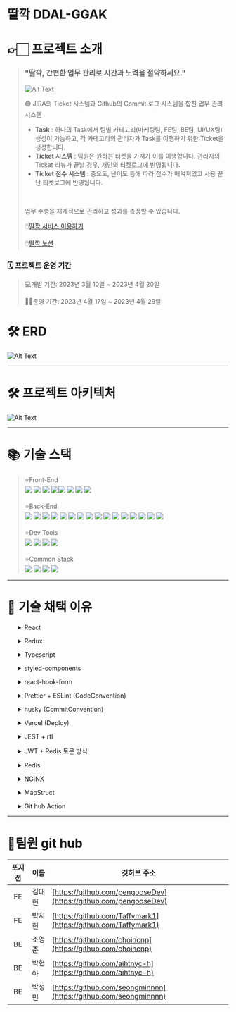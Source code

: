 # 딸깍 DDAL-GGAK

# **👉🏻** 프로젝트 소개

> ### "딸깍, 간편한 업무 관리로 시간과 노력을 절약하세요."
> ![Alt Text](https://drive.google.com/uc?id=1TwaKz1-ZM1hm712Ey2XKeXaxm32ef91T)
> <br>
> <aside>
> 🟢 JIRA의 Ticket 시스템과 Github의 Commit 로그 시스템을 합친 업무 관리 시스템
> 
> - <Strong>Task</Strong> : 하나의 Task에서 팀별 카테고리(마케팅팀, FE팀, BE팀, UI/UX팀) 생성이 가능하고, 각 카테고리의 관리자가 Task를 이행하기 위한 Ticket을 생성합니다.
> - <Strong>Ticket 시스템</Strong> :  팀원은 원하는 티켓을 가져가 이를 이행합니다. 관리자의 Ticket 리뷰가 끝날 경우, 개인의 티켓로그에 반영됩니다.
> - <Strong>Ticket 점수 시스템</Strong> : 중요도, 난이도 등에 따라 점수가 매겨져있고 사용 끝난 티켓로그에 반영됩니다.
> </aside>
> <br>
> 
> 
> 업무 수행을 체계적으로 관리하고 성과를 측정할 수 있습니다.
> 
> 🖱️[딸깍 서비스 이용하기](https://ddal-ggak-fe.vercel.app/)
> 
> 🖱️[딸깍 노션](https://www.notion.so/e11016a0ca7a41a4932301027925670e)
> 

### 🗓️ 프로젝트 운영 기간

> 💻개발 기간: 2023년 3월 10일 ~ 2023년 4월 20일
> 
> 
> 👩‍💼운영 기간: 2023년 4월 17일 ~ 2023년 4월 29일
> 


# 🛠️ ERD
![Alt Text](https://drive.google.com/uc?id=1k1kbjM2F9kBCj7HMYDr-_47qbZ94Soc3)

---

# 🛠️ 프로젝트 아키텍처
![Alt Text](https://drive.google.com/uc?id=1yJ5fcrybpu-R1oiQjjJK5SvqYi9Uox0e)

---

# 📚 기술 스택

> ⭐Front-End<br>
> <img src="https://img.shields.io/badge/react-61DAFB?style=for-the-badge&logo=react&logoColor=white"> <img src="https://img.shields.io/badge/react query-FF4154?style=for-the-badge&logo=react&logoColor=white"> <img src="https://img.shields.io/badge/styled_components-DB7093?style=for-the-badge&logo=styledcomponents&logoColor=white"> <img src="https://img.shields.io/badge/vercel-000000?style=for-the-badge&logo=vercel&logoColor=white"><img src="https://img.shields.io/badge/reactrouter-CA4245?style=for-the-badge&logo=reactrouter&logoColor=white">  <img src="https://img.shields.io/badge/typescript-3178C6?style=for-the-badge&logo=typescript&logoColor=white"> <img src="https://img.shields.io/badge/react_hook_form-EC5990?style=for-the-badge&logo=reacthookform&logoColor=white"> <img src="https://img.shields.io/badge/axios-5A29E4?style=for-the-badge&logo=axios&logoColor=white"> <br><br>
 ⭐Back-End<br>
   <img src="https://img.shields.io/badge/spring-6DB33F?style=for-the-badge&logo=spring&logoColor=white"> <img src="https://img.shields.io/badge/spring boot-6DB33F?style=for-the-badge&logo=springboot&logoColor=white"> <img src="https://img.shields.io/badge/spring security-6DB33F?style=for-the-badge&logo=springsecurity&logoColor=white"> <img src="https://img.shields.io/badge/mysql-4479A1?style=for-the-badge&logo=mysql&logoColor=white"> <img src="https://img.shields.io/badge/gradle-02303A?style=for-the-badge&logo=gradle&logoColor=white"> <img src="https://img.shields.io/badge/nginx-009639?style=for-the-badge&logo=nginx&logoColor=white"> <img src="https://img.shields.io/badge/aws-FF9900?style=for-the-badge&logo=amazonaws&logoColor=white"> <img src="https://img.shields.io/badge/amazon rds-527FFF?style=for-the-badge&logo=amazonrds&logoColor=white"> <img src="https://img.shields.io/badge/amazon ec2-FF9900?style=for-the-badge&logo=amazonec2&logoColor=white"> <img src="https://img.shields.io/badge/amazon s3-569A31?style=for-the-badge&logo=amazons32&logoColor=white"> <img src="https://img.shields.io/badge/query_dsl-009CE9?style=for-the-badge&logo=querydsl&logoColor=white"> <img src="https://img.shields.io/badge/spring data-6DB33F?style=for-the-badge&logo=springdata&logoColor=white"> <img src="https://img.shields.io/badge/spring framework-6DB33F?style=for-the-badge&logo=springframework&logoColor=white"> <img src="https://img.shields.io/badge/spring webflux-6DB33F?style=for-the-badge&logo=springwebflux&logoColor=white"> <img src="https://img.shields.io/badge/JWT-000000?style=for-the-badge&logo=JsonWebTokens&logoColor=white"> <img src="https://img.shields.io/badge/github actions-2088FF?style=for-the-badge&logo=githubactions&logoColor=white"><br><br>
⭐Dev Tools<br><img src="https://img.shields.io/badge/github-181717?style=for-the-badge&logo=github&logoColor=white"> <img src="https://img.shields.io/badge/git-F05032?style=for-the-badge&logo=git&logoColor=white"> <img src="https://img.shields.io/badge/Visual Studio code-007ACC?style=for-the-badge&logo=visualstudiocode&logoColor=white"> <img src="https://img.shields.io/badge/IntelliJ-000000?style=for-the-badge&logo=intellij&logoColor=white"><br><br>
⭐Common Stack<br><img src="https://img.shields.io/badge/NOTION-000000?style=for-the-badge&logo=notion&logoColor=white"> <img src="https://img.shields.io/badge/Linear-5E6AD2?style=for-the-badge&logo=linear&logoColor=white"> <img src="https://img.shields.io/badge/Slack-4A154B?style=for-the-badge&logo=Slack&logoColor=white"> <img src="https://img.shields.io/badge/Swagger-85EA2D?style=for-the-badge&logo=Swagger&logoColor=white"> 
---

# **📝 기술 채택 이유**
<ul id="37993fec-340c-4550-b452-4eae3a1a5d40" class="toggle"><details close=""><summary>React</summary><blockquote id="b8f6517e-a14a-4dde-94d1-433dc7d48a97" class=""><strong>도입 사유</strong><br>1. State 변경에 따른 반응성 유지.
2. 함수 컴포넌트를 사용한 컴포넌트 재사용성 증대.</blockquote></details></li></ul><p id="6e05c84f-2ad8-4f9d-b4a4-b721d21d68ca" class="">
</p><ul id="b4dfc9c5-23be-4f9c-b118-d8e47296c3ba" class="toggle"><details close=""><summary>Redux</summary><blockquote id="bb9fc17e-b159-4e5d-887b-e8bb2bd622c8" class=""><strong>도입 사유 </strong><br>
클라이언트의 state 관리 및 Provider pattern을 이용한 컴포넌트 간 불필요한 의존성을 제거하고 재사용성 확보.<ul  class="toggle"><details open=""><summary>redux, recoil, zustand 등</summary><ul id="fb034d5a-34a0-41ca-8894-130872d0ad3e" class="bulleted-list"><li style="list-style-type:disc">현재 프로젝트 상태만 보면 recoil을 사용하는 것이 맞으나, 최종적으로 만들고자 하는 프로덕트는 B2B SaaS이기 때문에 결국 프로덕트의 규모는 굉장히 커질 예정입니다.
 따라서, 초반에 작성해야 할 코드가 좀 있겠지만, 나중의 스케일업에 대한 유동성을 고려해본다면 redux로 상태를 관리하는 것이 옳다고 판단했습니다.</li></ul></details></li></ul></blockquote></details></li></ul><p id="ed9f652d-1ab4-493e-a228-664a0ca1d4fb" class=""><ul id="2c71ec37-8880-4f64-9d34-36974d6f9d31" class="toggle"><details close=""><summary>Typescript</summary><blockquote id="67e932e1-ea39-4c59-bd9c-1156ec7ea347" class=""><strong>도입 사유 </strong><br> 
1. type을 통한 안정성 확보.<br>
2. 미처 잡아내지 못한 에러 디버깅.<br>
3. 자동완성 기능.</blockquote></details></li></ul><p id="5bd3588f-4575-4fdf-8870-eb42ddc9b01c" class="">
</p><ul id="41f44fa8-61cd-47cd-97f7-e3576f75f499" class="toggle"><details close=""><summary>styled-components</summary><blockquote id="e4962097-b2c4-408c-aa01-9f7150187f6d" class=""><strong>도입 사유</strong><br>
1. 외부 환경변화에 따른 유동적 대처가 가능.<br>
2. 함수 컴포넌트에 여러 props를 전달하더라도 복잡한 optional rendering을 제어할 수 있음.<br>
3. 전역적으로 스타일링에 대한 책임을 담당하고 책임을 부여.<ul id="fd03e204-9ef2-4999-8d9c-ec52e0c692ba" class="toggle"><details open=""><summary>TailwindCSS</summary><p id="863635e3-1005-49dd-9926-dadcf95634db" class="">기본적으로 적용된 CSS 프리셋이 있어 간편하다는 장점이 있지만, props를 통해 optional하게 CSS를 적용할 경우, 가독성이 크게 떨어진다는 문제점이 있습니다. 또한, 이것과 더불어 전역적인 style 적용에도 어려움이 있습니다.
 결국, 외부환경의 변화에 유동적으로 대처하며, 복잡하고 상세한 CSS를 적용하고자 styled-components를 채택하였습니다.</p></details></li></ul></blockquote></details></li></ul><p id="36715e77-ac57-4f90-b1db-1297deabfaa7" class="">
</p><ul id="b313f486-d36f-4511-adcf-4613c9b4fdc7" class="toggle"><details close=""><summary>react-hook-form</summary><blockquote id="7613abb4-c816-4cd9-ae97-223fc501a8de" class=""><strong>도입 사유</strong><br>
1. 간편한 커스텀 validation 및 errorMessage 렌더링.<br>
2. 압도적으로 짧아지는 코드 길이와 높아지는 함수 컴포넌트의 가독성 확보.</blockquote></details></li></ul><p id="4e13cd3f-6eb2-4e78-8256-904e0531b621" class="">
</p><ul id="70d461fb-db9f-4dd9-b2eb-3388c948f9e6" class="toggle"><details close=""><summary>Prettier + ESLint (CodeConvention)</summary><blockquote id="8a5c69df-e2f8-4f85-b7d4-1264c31d3b88" class=""><strong>도입 사유</strong><br>
1. 형상관리툴을 이용하며, 팀원과 코드를 동기화하는 과정에서 conflict를 최소화하고자 함입니다.<br>
2. conflict의 문제를 떠나, 타인과 협업을 하는 상황에선, codeConvention을 통일해야합니다. 해당 코드의 유지보수와 확장성을 보장하기 위해, 최소한의 “가독성”과 규칙이 전제되어야 하기 때문입니다.  나아가, 더 나은 변수명을 고민하고, 꾸준한 클린코드와 리팩터링을 진행하는 것을 습관화 해야합니다. 내가 작성하는 코드는 부채가 아닌 기술이 되어야합니다. </blockquote></details></li></ul><p id="33b59699-6f4b-4578-af76-06ed25dd6848" class="">
</p><ul id="0546b757-2dd0-4d26-8cfe-dd9f160e0335" class="toggle"><details close=""><summary>husky (CommitConvention)</summary><blockquote id="d3c0de3a-2649-40c4-8a48-19cf0a88b6e7" class=""><strong>도입 사유</strong><br>
- 커밋 로그만 보더라도, 어떤 작업을 했는지 알 수 있어야 합니다.
 특히, 타인과의 협업에서 commit convention을 지키고, 실제 commit 내역과 commit 메시지를 일치해야 함을 인식해야합니다.</blockquote><p id="a7c34d3a-2043-4847-9ae2-57968c160938" class="">
</p></details></li></ul><p id="df3839a3-2466-4f0a-b1e6-6388a76cc236" class="">
</p><ul id="9682b011-9272-4091-b0b7-3477414bb1f8" class="toggle"><details close=""><summary>Vercel (Deploy)</summary><blockquote id="380c07af-d005-480c-871c-2ed700af0e75" class=""><strong>도입 사유</strong><br>
- 원래 계획에는 AWS S3로 배포 후, github action을 이용해 CI/CD를 구축하고자 하였습니다. 다만, 여러가지 문제점이 발생하여, 자체적으로 CI/CD 및 deploy를 제공하는 Vercel을 채택하였습니다. 추후, 위의 환경으로 migration 예정입니다. </blockquote></details></li></ul><p id="4b6f3292-37b5-49db-b5d2-dbe1d512a9ea" class="">
</p><ul id="9daa4599-8326-4d5e-becd-e6e17727c36f" class="toggle"><details close=""><summary>JEST + rtl</summary><blockquote id="90b530db-79af-4e55-9719-c74ff393ee24" class=""><strong>도입 사유</strong><br>
- PR을 날리기 전, 본인이 작성한 코드의 sideEffect를 알 수 있는 도구입니다.
위와 같은 이유로, testCode를 많이 작성하지는 못했지만, 추후 컴포넌트 단위의 테스트코드를 전부 작성할 예정입니다.</blockquote></details></li></ul><p id="a36d19c6-9a71-43da-b6ed-a0b8b6941b41" class="">
</p><ul id="2fa86745-663e-486a-a673-c1866e127183" class="toggle"><details close=""><summary>JWT + Redis 토큰 방식</summary><blockquote id="414f0f38-8a14-412e-9535-160dc2ec6da9" class=""><strong>도입 사유</strong><br> -  한 회원의 다중 클라이언트를 이용한 동시접속 제어를 하기 위해서 세션을 도입할 것인가, 말 것인가에 대해 회의를 해야 했습니다. <ul id="489b7813-299b-4567-b41a-6cae186da821" class="toggle"><details open=""><summary>세션/ REDIS</summary><ul id="2c10599c-e22a-42d0-937b-e5741c879190" class="bulleted-list"><li style="list-style-type:disc">세션은 stateful한 인증 방식으로 서버에 세션 정보를 저장하여 인증을 유지하기 때문에 서버의 확장성을 낮추고, 서버에 저장된 세션 정보가 많아지면 서버의 메모리 부하가 커지고 서버의 안정성에도 영향을 줄 수 있습니다.</li></ul><ul id="5f4a105e-1ab4-4305-986e-4b334a4c1b2d" class="bulleted-list"><li style="list-style-type:disc">프로젝트의 특성상 다수의 사용자가 동시에 접속하는 경우 서버의 부하가 크게 증가할 수 있습니다. 따라서 대규모 사용자를 처리해야 하는 경우에는 분산 캐시나 다른 기술을 이용하는 것이 더욱 효과적이라고 생각해서 redis를 선택했습니다</li></ul></details></li></ul></blockquote></details></li></ul><p id="a4acaa01-2ccf-4f00-8082-6ff078d78faf" class="">
</p><ul id="d448658a-08a7-4a8e-9783-ccbe68488e13" class="toggle"><details close=""><summary>Redis</summary><blockquote id="f94c7699-d2a0-4920-9cb3-b6c6a1161bc1" class=""><strong>도입 사유</strong><br> -  접속 제어를 위해 REFRESH TOKEN 관리 필요<ul id="f2803357-2695-453b-9266-80b705869b2d" class="toggle"><details open=""><summary>SPRING DATA JPA / REDIS</summary><ul id="2241d299-d264-46ca-8444-b6006f1511c5" class="bulleted-list"><li style="list-style-type:disc">Spring Data JPA는 객체-관계 매핑(Object-Relational Mapping) 기술을 제공하여, 데이터베이스와 객체를 매핑하여 개발을 용이하게 해주는 프레임워크입니다. 하지만, JPA는 대량의 데이터를 처리할 때 성능 이슈가 있을 수 있습니다.</li></ul><ul id="7ae39b22-4e32-442d-891f-aa9f15fb75b9" class="bulleted-list"><li style="list-style-type:disc">B2B SaaS 서비스에서 접속 제어를 위해 Redis를 사용하는 것은, Refresh Token과 같이 민감한 정보를 안전하게 저장하고, 빠른 속도로 대용량의 데이터를 처리하기 위함입니다. Redis를 이용하면, Refresh Token을 안전하게 저장하고, 유효성 검사를 효율적으로 처리할 수 있으며, 성능이 뛰어나므로 사용자 경험을 향상시킬 수 있습니다.</li></ul><ul id="4ed9e527-2c3c-4b52-9783-3fbe56f88b03" class="bulleted-list"><li style="list-style-type:disc">또한 Redis는 높은 성능, 분산 시스템, 캐시 등의 이점을 제공해 확장가능성도 뛰어났고, 데이터 안정성과 서비스 성능 향상에 효과적이기에 선택했습니다.</li></ul></details></li></ul></blockquote></details></li></ul><p id="e79801bf-088e-45a2-bc2c-caafaf93beb1" class="">
</p><ul id="6c81ac06-d3d5-4b0d-9be0-93bbc8c25452" class="toggle"><details close=""><summary>NGINX</summary><blockquote id="b0a2ec33-580d-4c5b-96eb-2572560a9d39" class=""><strong>도입 사유</strong><br> - CI/CD 무중단 배포<br> -  기술 개발과 실 서비스 이용자들이 업데이트를 할 때마다 서버가 끊어지지 않고 적용하기 위해 필요<ul id="9e06faa0-d67e-4cdd-8a2e-099b7c33f50e" class="toggle"><details open=""><summary>github action, docker, jenkins, Travis
s3, codeDeploy, Redis, Nginx, Apache, Load Balancing</summary><ul id="1534b4f4-46cf-48f3-8b7c-a855c42e1631" class="bulleted-list"><li style="list-style-type:disc">이미지와 초대부분 때문에 docker container를 활용해 Elastic Clound를 적용시키려고 했으나, 한정적인 비용과 주 목적인 업무틀과 티켓 페이지에는 기본적인 CI/CD를 활용하는 것이 더 맞다고 판단하여 결정했습니다.</li></ul><ul id="e18e9ab9-e8a6-4e50-ba5f-cea7e59be3af" class="bulleted-list"><li style="list-style-type:disc">jenkins, Travis는 자주 꺼진다는 이슈로 안정적인 서버 구축을 위해 CI로는 github action을 선택했습니다.</li></ul><ul id="4fa46a27-391f-48f8-985f-72fa005d36be" class="bulleted-list"><li style="list-style-type:disc">codeDeploy배포 후 업데이트를 진행할 때마다 서버가 내려가는 부분을 고민하다, 가동성과 접근성이 좋은 Nginx를 선택하게 되었습니다. </li></ul><ul id="54e80d6b-0997-45c4-b4b4-db35726cb836" class="bulleted-list"><li style="list-style-type:disc">로드밸런싱의 블루 그린을 이용하여 서버를 여러개 띄워서 오토스케일링을 사용하려고 했으나, 비용적인 문제로 일반을 선택하였습니다.</li></ul></details></li></ul></blockquote></details></li></ul>
</p><ul id="72ebd0a6-03b1-4ba0-85c6-8ce19a911e14" class="toggle"><details close=""><summary>MapStruct</summary><blockquote id="020fa5de-84e7-4f9e-8d95-e3de9690a146" class=""><strong>도입 사유</strong> <br> - 미래지향적 사고<br> -  프로젝트의 현재만 보고 달리지 않기 위해 지원이 오래된 라이브러리의 경우 쓰지 않기로 하였습니다.<ul id="72c56bee-80a6-4f1a-9bc1-6f0a2ee3a130" class="toggle"><details open=""><summary>다양한 라이브러리</summary><ul id="630eeccf-e006-4407-bb97-d0742c660bdb" class="bulleted-list"><li style="list-style-type:disc">예를 들어 Mapping framework에도 저희가 사용한 Mapstruct외에도 자바 수동 변환, ModelMapper, Orika, Dozer등과 같은 다양한 라이브러리가 있습니다. 그러나 호환성이나 리플렉션같은 기술적인 부분을 제외하고도, 지원이 오래되거나 중단된 라이브러리, 레퍼런스가 부족한 라이브러리는 장점이 많아도 사용하지 않도록 하기로 했습니다. </li></ul></details></li></ul></blockquote></details></li></ul><p id="fab3f501-720f-4de6-8cdd-436edb9156ce" class="">
</p><ul id="8c6a63db-e198-427b-86ec-a61c5f68f8ae" class="toggle"><details close=""><summary>Git hub Action</summary><blockquote id="87138de7-09f4-4912-8286-5f84897e41a8" class=""><strong>도입 사유</strong><br> - properties 관리<br> -  어떻게 해야  properties를 비롯한 백엔드 보안 이슈에 더 민감하게 대처할수 있을까 생각하였습니다.<ul id="ca74c527-9c81-4525-b821-cd283e82c54c" class="toggle"><details open=""><summary>GITHUB ACTION / jasypt</summary><ul id="117fc383-d89c-4ac9-aadc-a47ef8179214" class="bulleted-list"><li style="list-style-type:disc">위에서 github action을 사용하기로 결정함에 따라, 인스턴스에 VM옵션을 주어서 가동해야하는 jasypt방식 대신에 깃허브 액션에서 프로퍼티를 관리하기로 하였습니다.</li></ul></details></li></ul></blockquote></details></li></ul><p id="a1cdd33e-6269-4857-9ecb-d60798a2270c" class="">
</p>

---

# 👥팀원 git hub

|포지션|이름|깃허브 주소|
|:---:|---|---|
|<center>FE</center>|김대현|[https://github.com/pengooseDev](https://github.com/pengooseDev)|
|<center>FE</center>|박지현|[https://github.com/Taffymark1](https://github.com/Taffymark1)|
|<center>BE</center>|조영준|[https://github.com/choincnp](https://github.com/choincnp)|
|<center>BE</center>|박현아|[https://github.com/aihtnyc-h](https://github.com/aihtnyc-h)|
|<center>BE</center>|박성민|[https://github.com/seongminnnn](https://github.com/seongminnnn)|

